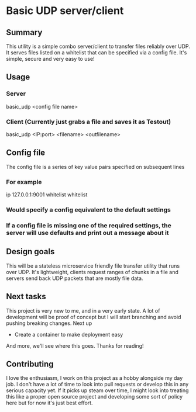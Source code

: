# Basic UDP server/client

## Summary
This utility is a simple combo server/client to transfer files reliably over UDP.  It serves files listed on a whitelist that can be specified via a config file.  It's simple, secure and very easy to use!


## Usage
### Server
basic_udp &lt;config file name&gt;

### Client (Currently just grabs a file and saves it as Testout)
basic_udp &lt;IP:port&gt; &lt;filename&gt; &lt;outfilename&gt;


## Config file
The config file is a series of key value pairs specified on subsequent lines

### For example
ip 127.0.0.1:9001
whitelist whitelist
### Would specify a config equivalent to the default settings
### If a config file is missing one of the required settings, the server will use defaults and print out a message about it



## Design goals
This will be a stateless microservice friendly file transfer utility that runs over UDP.  It's lightweight, clients request ranges of chunks in a file and servers send back UDP packets that are mostly file data.


## Next tasks
This project is very new to me, and in a very early state.  A lot of development will be proof of concept but I will start branching and avoid pushing breaking changes.  Next up
- Create a container to make deployment easy

And more, we'll see where this goes.  Thanks for reading!


## Contributing
I love the enthusiasm, I work on this project as a hobby alongside my day job.  I don't have a lot of time to look into pull requests or develop this in any serious capacity yet.  If it picks up steam over time, I might look into treating this like a proper open source project and developing some sort of policy here but for now it's just best effort.
